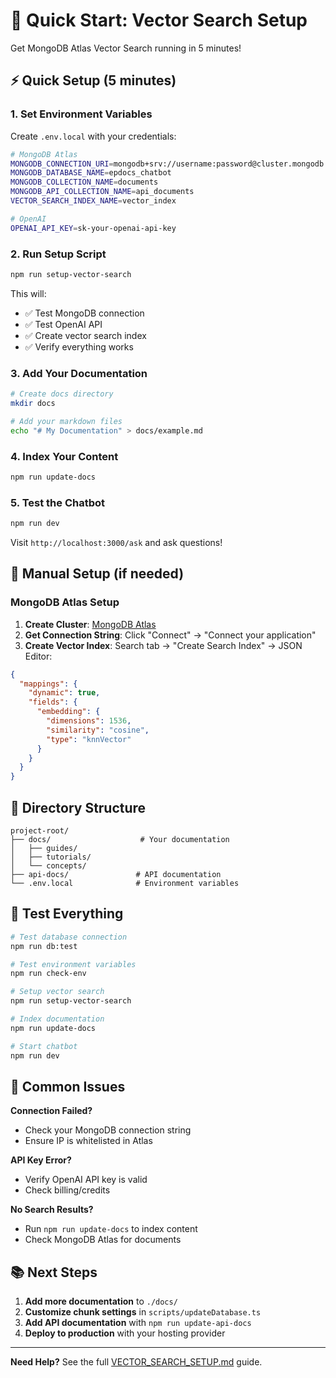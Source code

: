 # 🚀 Quick Start: Vector Search Setup

Get MongoDB Atlas Vector Search running in 5 minutes!

## ⚡ Quick Setup (5 minutes)

### 1. **Set Environment Variables**

Create `.env.local` with your credentials:

```bash
# MongoDB Atlas
MONGODB_CONNECTION_URI=mongodb+srv://username:password@cluster.mongodb.net/
MONGODB_DATABASE_NAME=epdocs_chatbot
MONGODB_COLLECTION_NAME=documents
MONGODB_API_COLLECTION_NAME=api_documents
VECTOR_SEARCH_INDEX_NAME=vector_index

# OpenAI
OPENAI_API_KEY=sk-your-openai-api-key
```

### 2. **Run Setup Script**

```bash
npm run setup-vector-search
```

This will:
- ✅ Test MongoDB connection
- ✅ Test OpenAI API
- ✅ Create vector search index
- ✅ Verify everything works

### 3. **Add Your Documentation**

```bash
# Create docs directory
mkdir docs

# Add your markdown files
echo "# My Documentation" > docs/example.md
```

### 4. **Index Your Content**

```bash
npm run update-docs
```

### 5. **Test the Chatbot**

```bash
npm run dev
```

Visit `http://localhost:3000/ask` and ask questions!

## 🔧 Manual Setup (if needed)

### MongoDB Atlas Setup

1. **Create Cluster**: [MongoDB Atlas](https://cloud.mongodb.com)
2. **Get Connection String**: Click "Connect" → "Connect your application"
3. **Create Vector Index**: Search tab → "Create Search Index" → JSON Editor:

```json
{
  "mappings": {
    "dynamic": true,
    "fields": {
      "embedding": {
        "dimensions": 1536,
        "similarity": "cosine",
        "type": "knnVector"
      }
    }
  }
}
```

## 📁 Directory Structure

```
project-root/
├── docs/                    # Your documentation
│   ├── guides/
│   ├── tutorials/
│   └── concepts/
├── api-docs/               # API documentation
└── .env.local              # Environment variables
```

## 🧪 Test Everything

```bash
# Test database connection
npm run db:test

# Test environment variables
npm run check-env

# Setup vector search
npm run setup-vector-search

# Index documentation
npm run update-docs

# Start chatbot
npm run dev
```

## 🐛 Common Issues

**Connection Failed?**
- Check your MongoDB connection string
- Ensure IP is whitelisted in Atlas

**API Key Error?**
- Verify OpenAI API key is valid
- Check billing/credits

**No Search Results?**
- Run `npm run update-docs` to index content
- Check MongoDB Atlas for documents

## 📚 Next Steps

1. **Add more documentation** to `./docs/`
2. **Customize chunk settings** in `scripts/updateDatabase.ts`
3. **Add API documentation** with `npm run update-api-docs`
4. **Deploy to production** with your hosting provider

---

**Need Help?** See the full [VECTOR_SEARCH_SETUP.md](./VECTOR_SEARCH_SETUP.md) guide. 
